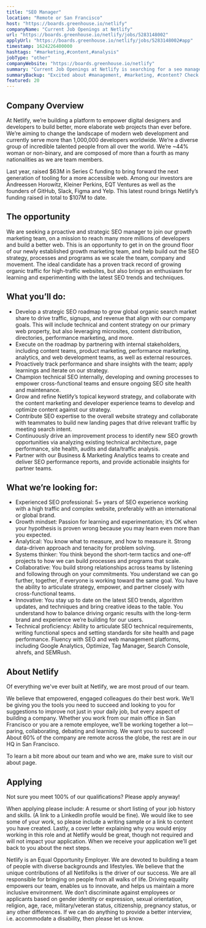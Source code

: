```yaml
---
title: "SEO Manager"
location: "Remote or San Francisco"
host: "https://boards.greenhouse.io/netlify"
companyName: "Current Job Openings at Netlify"
url: "https://boards.greenhouse.io/netlify/jobs/5283148002"
applyUrl: "https://boards.greenhouse.io/netlify/jobs/5283148002#app"
timestamp: 1624226400000
hashtags: "#marketing,#content,#analysis"
jobType: "other"
companyWebsite: "https://boards.greenhouse.io/netlify"
summary: "Current Job Openings at Netlify is searching for a seo manager that has 5+ years of SEO experience working with a high traffic and complex website, preferably with an international or global brand."
summaryBackup: "Excited about #management, #marketing, #content? Check out this job post!"
featured: 20
---
```


## Company Overview

At Netlify, we’re building a platform to empower digital designers and developers to build better, more elaborate web projects than ever before. We’re aiming to change the landscape of modern web development and currently serve more than 1,000,000 developers worldwide. We’re a diverse group of incredible talented people from all over the world. We’re ~44% woman or non-binary, and are composed of more than a fourth as many nationalities as we are team members.

Last year, raised $63M in Series C funding to bring forward the next generation of tooling for a more accessible web. Among our investors are Andreessen Horowitz, Kleiner Perkins, EQT Ventures as well as the founders of GitHub, Slack, Figma and Yelp. This latest round brings Netlify’s funding raised in total to $107M to date.

## The opportunity

We are seeking a proactive and strategic SEO manager to join our growth marketing team, on a mission to reach many more millions of developers and build a better web. This is an opportunity to get in on the ground floor of our newly established growth marketing team, and help build out the SEO strategy, processes and programs as we scale the team, company and movement. The ideal candidate has a proven track record of growing organic traffic for high-traffic websites, but also brings an enthusiasm for learning and experimenting with the latest SEO trends and techniques. 

## What you’ll do:

*   Develop a strategic SEO roadmap to grow global organic search market share to drive traffic, signups, and revenue that align with our company goals. This will include technical and content strategy on our primary web property, but also leveraging microsites, content distribution, directories, performance marketing, and more.
*   Execute on the roadmap by partnering with internal stakeholders, including content teams, product marketing, performance marketing, analytics, and web development teams, as well as external resources. 
*   Proactively track performance and share insights with the team; apply learnings and iterate on our strategy. 
*   Champion technical SEO internally, developing and owning processes to empower cross-functional teams and ensure ongoing SEO site health and maintenance.
*   Grow and refine Netlify’s topical keyword strategy, and collaborate with the content marketing and developer experience teams to develop and optimize content against our strategy.
*   Contribute SEO expertise to the overall website strategy and collaborate with teammates to build new landing pages that drive relevant traffic by meeting search intent.
*   Continuously drive an improvement process to identify new SEO growth opportunities via analyzing existing technical architecture, page performance, site health, audits and data/traffic analysis.
*   Partner with our Business & Marketing Analytics teams to create and deliver SEO performance reports, and provide actionable insights for partner teams.

## What we’re looking for:

*   Experienced SEO professional: 5+ years of SEO experience working with a high traffic and complex website, preferably with an international or global brand.
*   Growth mindset: Passion for learning and experimentation; it’s OK when your hypothesis is proven wrong because you may learn even more than you expected. 
*   Analytical: You know what to measure, and how to measure it. Strong data-driven approach and tenacity for problem solving.
*   Systems thinker: You think beyond the short-term tactics and one-off projects to how we can build processes and programs that scale. 
*   Collaborative: You build strong relationships across teams by listening and following through on your commitments. You understand we can go further, together, if everyone is working toward the same goal. You have the ability to articulate strategy, empower, and partner closely with cross-functional teams.
*   Innovative: You stay up to date on the latest SEO trends, algorithm updates, and techniques and bring creative ideas to the table. You understand how to balance driving organic results with the long-term brand and experience we’re building for our users.
*   Technical proficiency: Ability to articulate SEO technical requirements, writing functional specs and setting standards for site health and page performance. Fluency with SEO and web management platforms, including Google Analytics, Optimize, Tag Manager, Search Console, ahrefs, and SEMRush.

## About Netlify

Of everything we've ever built at Netlify, we are most proud of our team.

We believe that empowered, engaged colleagues do their best work. We’ll be giving you the tools you need to succeed and looking to you for suggestions to improve not just in your daily job, but every aspect of building a company. Whether you work from our main office in San Francisco or you are a remote employee, we’ll be working together a lot—paring, collaborating, debating and learning. We want you to succeed! About 60% of the company are remote across the globe, the rest are in our HQ in San Francisco.

To learn a bit more about our team and who we are, make sure to visit our about page.

## Applying

Not sure you meet 100% of our qualifications? Please apply anyway!

When applying please include: A resume or short listing of your job history and skills. (A link to a LinkedIn profile would be fine). We would like to see some of your work, so please include a writing sample or a link to content you have created. Lastly, a cover letter explaining why you would enjoy working in this role and at Netlify would be great, though not required and will not impact your application. When we receive your application we’ll get back to you about the next steps.

Netlify is an Equal Opportunity Employer. We are devoted to building a team of people with diverse backgrounds and lifestyles. We believe that the unique contributions of all Netlifolks is the driver of our success. We are all responsible for bringing on people from all walks of life. Driving equality empowers our team, enables us to innovate, and helps us maintain a more inclusive environment. We don’t discriminate against employees or applicants based on gender identity or expression, sexual orientation, religion, age, race, military/veteran status, citizenship, pregnancy status, or any other differences. If we can do anything to provide a better interview, i.e. accommodate a disability, then please let us know.
